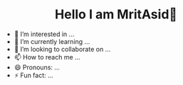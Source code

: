 ## <h1 align="center"> Hello I am MritAsid👋 </h1>


- 👀 I’m interested in ...
- 🌱 I’m currently learning ...
- 💞️ I’m looking to collaborate on ...
- 📫 How to reach me ...
- 😄 Pronouns: ...
- ⚡ Fun fact: ...

<!---
MritAsid/MritAsid is a ✨ special ✨ repository because its `README.md` (this file) appears on your GitHub profile.
You can click the Preview link to take a look at your changes.
--->
